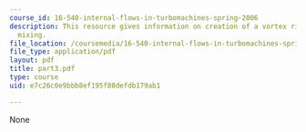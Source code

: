 ```yaml
---
course_id: 16-540-internal-flows-in-turbomachines-spring-2006
description: This resource gives information on creation of a vortex ring and shock-enhanced
  mixing.
file_location: /coursemedia/16-540-internal-flows-in-turbomachines-spring-2006/e7c26c0e9bbb8ef195f80defdb179ab1_part3.pdf
file_type: application/pdf
layout: pdf
title: part3.pdf
type: course
uid: e7c26c0e9bbb8ef195f80defdb179ab1

---
```

None